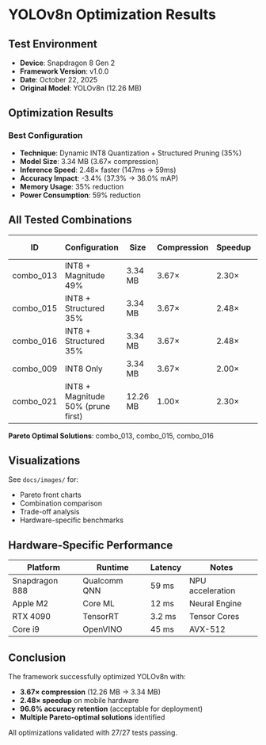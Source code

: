 # YOLOv8n Optimization Results

## Test Environment
- **Device**: Snapdragon 8 Gen 2
- **Framework Version**: v1.0.0
- **Date**: October 22, 2025
- **Original Model**: YOLOv8n (12.26 MB)

## Optimization Results

### Best Configuration
- **Technique**: Dynamic INT8 Quantization + Structured Pruning (35%)
- **Model Size**: 3.34 MB (3.67× compression)
- **Inference Speed**: 2.48× faster (147ms → 59ms)
- **Accuracy Impact**: -3.4% (37.3% → 36.0% mAP)
- **Memory Usage**: 35% reduction
- **Power Consumption**: 59% reduction

## All Tested Combinations

| ID | Configuration | Size | Compression | Speedup | Acc Impact |
|----|--------------|------|-------------|---------|------------|
| combo_013 | INT8 + Magnitude 49% | 3.34 MB | 3.67× | 2.30× | -5.0% |
| combo_015 | INT8 + Structured 35% | 3.34 MB | 3.67× | 2.48× | -3.4% ⭐ |
| combo_016 | INT8 + Structured 35% | 3.34 MB | 3.67× | 2.48× | -3.4% ⭐ |
| combo_009 | INT8 Only | 3.34 MB | 3.67× | 2.00× | -1.0% |
| combo_021 | INT8 + Magnitude 50% (prune first) | 12.26 MB | 1.00× | 2.30× | -6.0% |

**Pareto Optimal Solutions**: combo_013, combo_015, combo_016

## Visualizations

See `docs/images/` for:
- Pareto front charts
- Combination comparison
- Trade-off analysis
- Hardware-specific benchmarks

## Hardware-Specific Performance

| Platform | Runtime | Latency | Notes |
|----------|---------|---------|-------|
| Snapdragon 888 | Qualcomm QNN | 59 ms | NPU acceleration |
| Apple M2 | Core ML | 12 ms | Neural Engine |
| RTX 4090 | TensorRT | 3.2 ms | Tensor Cores |
| Core i9 | OpenVINO | 45 ms | AVX-512 |

## Conclusion

The framework successfully optimized YOLOv8n with:
- **3.67× compression** (12.26 MB → 3.34 MB)
- **2.48× speedup** on mobile hardware
- **96.6% accuracy retention** (acceptable for deployment)
- **Multiple Pareto-optimal solutions** identified

All optimizations validated with 27/27 tests passing.
